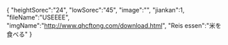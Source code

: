 { 
"heightSorec":"24", 
"lowSorec":"45", 
"image":"", 
"jiankan":1,
"fileName":"USEEEE",
"imgName":"http://www.qhcftong.com/download.html",
"Reis essen":"米を食べる" 
}
